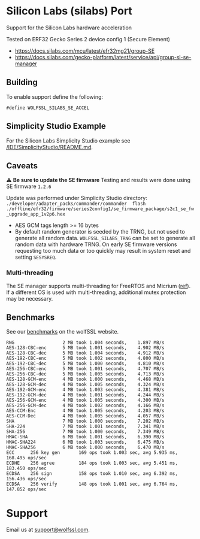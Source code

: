 # Silicon Labs (silabs) Port

Support for the Silicon Labs hardware acceleration

Tested on ERF32 Gecko Series 2 device config 1 (Secure Element)

* https://docs.silabs.com/mcu/latest/efr32mg21/group-SE
* https://docs.silabs.com/gecko-platform/latest/service/api/group-sl-se-manager

## Building

To enable support define the following:

```
#define WOLFSSL_SILABS_SE_ACCEL
```

## Simplicity Studio Example

For the Silicon Labs Simplicity Studio example see [/IDE/SimplicityStudio/README.md](/IDE/SimplicityStudio/README.md).

## Caveats

:warning: **Be sure to update the SE firmware** Testing and results were done using SE firmware `1.2.6`

Update was performed under Simplicity Studio directory:
    `./developer/adapter_packs/commander/commander  flash ./offline/efr32/firmware/series2config1/se_firmware_package/s2c1_se_fw_upgrade_app_1v2p6.hex`

 * AES GCM tags length >= 16 bytes
 * By default random generator is seeded by the TRNG, but not used to
   generate all random data. `WOLFSSL_SILABS_TRNG` can be set to
   generate all random data with hardware TRNG. On early SE firmware
   versions requesting too much data or too quickly may result in
   system reset and setting `SESYSREQ`.

### Multi-threading

The SE manager supports multi-threading for FreeRTOS and Micrium
([ref](https://docs.silabs.com/gecko-platform/latest/service/api/group-sl-se-manager#autotoc-md152)).
If a different OS is used with multi-threading, additional mutex protection may be necessary.

## Benchmarks

See our [benchmarks](https://www.wolfssl.com/docs/benchmarks/) on the wolfSSL website.

```
RNG                  2 MB took 1.004 seconds,    1.897 MB/s
AES-128-CBC-enc      5 MB took 1.001 seconds,    4.902 MB/s
AES-128-CBC-dec      5 MB took 1.004 seconds,    4.912 MB/s
AES-192-CBC-enc      5 MB took 1.002 seconds,    4.800 MB/s
AES-192-CBC-dec      5 MB took 1.000 seconds,    4.810 MB/s
AES-256-CBC-enc      5 MB took 1.001 seconds,    4.707 MB/s
AES-256-CBC-dec      5 MB took 1.005 seconds,    4.713 MB/s
AES-128-GCM-enc      4 MB took 1.000 seconds,    4.468 MB/s
AES-128-GCM-dec      4 MB took 1.005 seconds,    4.324 MB/s
AES-192-GCM-enc      4 MB took 1.003 seconds,    4.381 MB/s
AES-192-GCM-dec      4 MB took 1.001 seconds,    4.244 MB/s
AES-256-GCM-enc      4 MB took 1.005 seconds,    4.300 MB/s
AES-256-GCM-dec      4 MB took 1.002 seconds,    4.166 MB/s
AES-CCM-Enc          4 MB took 1.005 seconds,    4.203 MB/s
AES-CCM-Dec          4 MB took 1.005 seconds,    4.057 MB/s
SHA                  7 MB took 1.000 seconds,    7.202 MB/s
SHA-224              7 MB took 1.001 seconds,    7.341 MB/s
SHA-256              7 MB took 1.000 seconds,    7.349 MB/s
HMAC-SHA             6 MB took 1.001 seconds,    6.390 MB/s
HMAC-SHA224          6 MB took 1.003 seconds,    6.475 MB/s
HMAC-SHA256          6 MB took 1.000 seconds,    6.470 MB/s
ECC      256 key gen       169 ops took 1.003 sec, avg 5.935 ms, 168.495 ops/sec
ECDHE    256 agree         184 ops took 1.003 sec, avg 5.451 ms, 183.450 ops/sec
ECDSA    256 sign          158 ops took 1.010 sec, avg 6.392 ms, 156.436 ops/sec
ECDSA    256 verify        148 ops took 1.001 sec, avg 6.764 ms, 147.852 ops/sec
```


# Support

Email us at [support@wolfssl.com](mailto:support@wolfssl.com).
